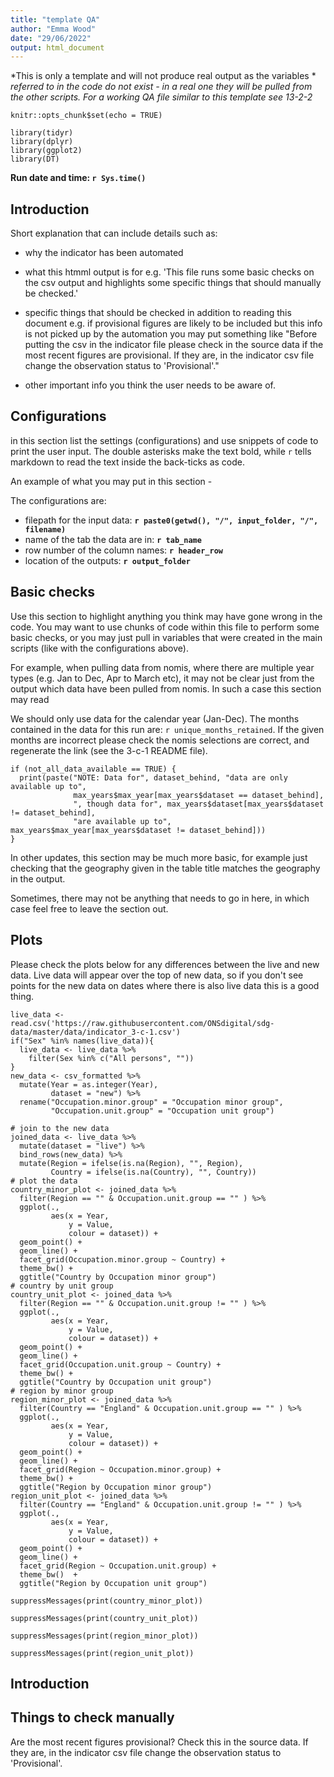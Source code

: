 ```yaml
---
title: "template QA"
author: "Emma Wood"
date: "29/06/2022"
output: html_document
---
```

*This is only a template and will not produce real output as the variables *
*referred to in the code do not exist - in a real one they will be pulled from*
*the other scripts. For a working QA file similar to this template see 13-2-2*  

```{r setup, include=FALSE}
knitr::opts_chunk$set(echo = TRUE)
```

```{r load-packages, include=FALSE}
library(tidyr)
library(dplyr)
library(ggplot2)
library(DT)
```
**Run date and time: `r Sys.time()`**  
  
## Introduction

Short explanation that can include details such as:   
  
- why the indicator has been automated  
  
- what this htmml output is for e.g. 'This file runs some basic checks on the 
csv output and highlights some specific things that should manually be checked.'  
  
- specific things that should be checked in addition to reading this document 
e.g. if provisional figures are likely to be included but this info is not 
picked up by the automation you may put something like "Before putting the csv 
in the indicator file please check in the source data if the most recent 
figures are provisional. If they are, in the indicator csv file change the 
observation status to 'Provisional'."  
  
- other important info you think the user needs to be aware of.
  
## Configurations
in this section list the settings (configurations) and use snippets of code to 
print the user input. The double asterisks make the text bold, while `r` tells 
markdown to read the text inside the back-ticks as code. 

An example of what you may put in this section -
  
The configurations are:  
  
- filepath for the input data: **`r paste0(getwd(), "/", input_folder, "/", filename)`**
- name of the tab the data are in: **`r tab_name`**  
- row number of the column names: **`r header_row`** 
- location of the outputs: **`r output_folder`**  
  
  
## Basic checks
Use this section to highlight anything you think may have gone wrong in the 
code. You may want to use chunks of code within this file to perform some basic 
checks, or you may just pull in variables that were created in the main scripts 
(like with the configurations above). 

For example, when pulling data from nomis, where there are multiple year
types (e.g. Jan to Dec, Apr to March etc), it may not be clear just from the 
output which data have been pulled from nomis. In such a case this section may read


We should only use data for the calendar year (Jan-Dec). The months contained in 
the data for this run are: `r unique_months_retained`.  If the given months are 
incorrect please check the nomis selections are correct, and regenerate the link 
(see the 3-c-1 README file).

```{r, include=FALSE}
if (not_all_data_available == TRUE) {
  print(paste("NOTE: Data for", dataset_behind, "data are only available up to", 
              max_years$max_year[max_years$dataset == dataset_behind], 
              ", though data for", max_years$dataset[max_years$dataset != dataset_behind],
              "are available up to", max_years$max_year[max_years$dataset != dataset_behind]))
}
```
In other updates, this section may be much more basic, for example just checking 
that the geography given in the table title matches the geography in the output.
  
Sometimes, there may not be anything that needs to go in here, in which case 
feel free to leave the section out.  

## Plots
Please check the plots below for any differences between the live and new data.
Live data will appear over the top of new data, so if you don't see points for
the new data on dates where there is also live data this is a good thing.  

```{r, echo = FALSE, fig.width=10}
live_data <- read.csv('https://raw.githubusercontent.com/ONSdigital/sdg-data/master/data/indicator_3-c-1.csv')
if("Sex" %in% names(live_data)){
  live_data <- live_data %>% 
    filter(Sex %in% c("All persons", ""))
}
new_data <- csv_formatted %>% 
  mutate(Year = as.integer(Year),
         dataset = "new") %>% 
  rename("Occupation.minor.group" = "Occupation minor group",
         "Occupation.unit.group" = "Occupation unit group") 

# join to the new data
joined_data <- live_data %>% 
  mutate(dataset = "live") %>% 
  bind_rows(new_data) %>% 
  mutate(Region = ifelse(is.na(Region), "", Region),
         Country = ifelse(is.na(Country), "", Country))
# plot the data
country_minor_plot <- joined_data %>% 
  filter(Region == "" & Occupation.unit.group == "" ) %>% 
  ggplot(.,
         aes(x = Year,
             y = Value,
             colour = dataset)) +
  geom_point() +
  geom_line() +
  facet_grid(Occupation.minor.group ~ Country) +
  theme_bw() +
  ggtitle("Country by Occupation minor group")
# country by unit group
country_unit_plot <- joined_data %>% 
  filter(Region == "" & Occupation.unit.group != "" ) %>% 
  ggplot(.,
         aes(x = Year,
             y = Value,
             colour = dataset)) +
  geom_point() +
  geom_line() +
  facet_grid(Occupation.unit.group ~ Country) +
  theme_bw() +
  ggtitle("Country by Occupation unit group")
# region by minor group
region_minor_plot <- joined_data %>% 
  filter(Country == "England" & Occupation.unit.group == "" ) %>% 
  ggplot(.,
         aes(x = Year,
             y = Value,
             colour = dataset)) +
  geom_point() +
  geom_line() +
  facet_grid(Region ~ Occupation.minor.group) +
  theme_bw() +
  ggtitle("Region by Occupation minor group")
region_unit_plot <- joined_data %>% 
  filter(Country == "England" & Occupation.unit.group != "" ) %>% 
  ggplot(.,
         aes(x = Year,
             y = Value,
             colour = dataset)) +
  geom_point() +
  geom_line() +
  facet_grid(Region ~ Occupation.unit.group) +
  theme_bw()  +
  ggtitle("Region by Occupation unit group")
```

```{r, echo = FALSE, fig.width=10, fig.height = 10}
suppressMessages(print(country_minor_plot))
```

```{r, echo = FALSE, fig.width=10, fig.height=15}
suppressMessages(print(country_unit_plot))
```

```{r, echo = FALSE, fig.width=10, fig.height=15}
suppressMessages(print(region_minor_plot))
```

```{r, echo = FALSE, fig.width=15, fig.height = 15}
suppressMessages(print(region_unit_plot))
```

## Introduction

## Things to check manually
Are the most recent figures provisional? Check this in the source data. If they 
are, in the indicator csv file change the observation status to 'Provisional'.